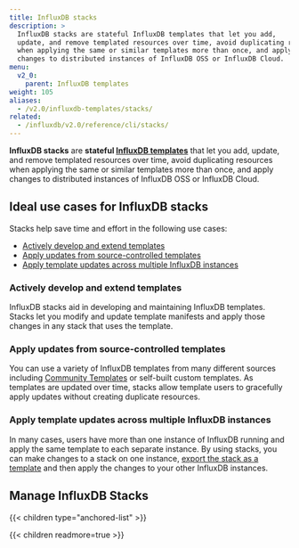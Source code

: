 ```yaml
---
title: InfluxDB stacks
description: >
  InfluxDB stacks are stateful InfluxDB templates that let you add,
  update, and remove templated resources over time, avoid duplicating resources
  when applying the same or similar templates more than once, and apply
  changes to distributed instances of InfluxDB OSS or InfluxDB Cloud.
menu:
  v2_0:
    parent: InfluxDB templates
weight: 105
aliases:
  - /v2.0/influxdb-templates/stacks/
related:
  - /influxdb/v2.0/reference/cli/stacks/
---
```


**InfluxDB stacks** are **stateful [InfluxDB templates](/v2.0/influxdb-templates)**
that let you add, update, and remove templated resources over time, avoid
duplicating resources when applying the same or similar templates more than once,
and apply changes to distributed instances of InfluxDB OSS or InfluxDB Cloud.

## Ideal use cases for InfluxDB stacks
Stacks help save time and effort in the following use cases:

- [Actively develop and extend templates](#actively-develop-and-extend-templates)
- [Apply updates from source-controlled templates](#apply-updates-from-source-controlled-templates)
- [Apply template updates across multiple InfluxDB instances](#apply-template-updates-across-multiple-influxdb-instances)

### Actively develop and extend templates
InfluxDB stacks aid in developing and maintaining InfluxDB templates.
Stacks let you modify and update template manifests and apply those changes in
any stack that uses the template.

### Apply updates from source-controlled templates
You can use a variety of InfluxDB templates from many different sources including
[Community Templates](https://github.com/influxdata/community-templates/) or
self-built custom templates.
As templates are updated over time, stacks allow template users to gracefully
apply updates without creating duplicate resources.

### Apply template updates across multiple InfluxDB instances
In many cases, users have more than one instance of InfluxDB running and apply
the same template to each separate instance.
By using stacks, you can make changes to a stack on one instance,
[export the stack as a template](/v2.0/influxdb-templates/create/#export-a-stack)
and then apply the changes to your other InfluxDB instances.

## Manage InfluxDB Stacks

{{< children type="anchored-list" >}}

{{< children readmore=true >}}

